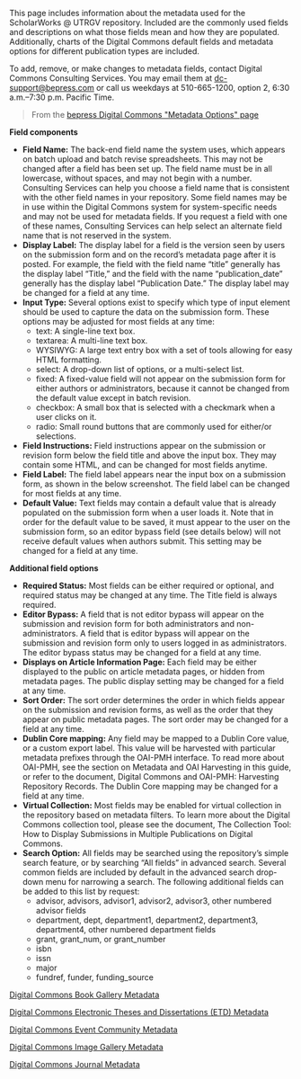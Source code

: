 This page includes information about the metadata used for the ScholarWorks @ UTRGV repository. Included are the commonly used fields and descriptions on what those fields mean and how they are populated. Additionally, charts of the Digital Commons default fields and metadata options for different publication types are included.

To add, remove, or make changes to metadata fields, contact Digital Commons Consulting Services. You may email them at [dc-support@bepress.com](dc-support@bepress.com) or call us weekdays at 510-665-1200, option 2, 6:30 a.m.–7:30 p.m. Pacific Time.

> From the [bepress Digital Commons "Metadata Options" page](https://www.bepress.com/reference_guide_dc/metadata-options-digital-commons/)

**Field components**

* **Field Name:** The back-end field name the system uses, which appears on batch upload and batch revise spreadsheets. This may not be changed after a field has been set up. The field name must be in all lowercase, without spaces, and may not begin with a number. Consulting Services can help you choose a field name that is consistent with the other field names in your repository. Some field names may be in use within the Digital Commons system for system-specific needs and may not be used for metadata fields. If you request a field with one of these names, Consulting Services can help select an alternate field name that is not reserved in the system.
* **Display Label:** The display label for a field is the version seen by users on the submission form and on the record’s metadata page after it is posted. For example, the field with the field name “title” generally has the display label “Title,” and the field with the name “publication_date” generally has the display label “Publication Date.” The display label may be changed for a field at any time.
* **Input Type:** Several options exist to specify which type of input element should be used to capture the data on the submission form. These options may be adjusted for most fields at any time:
  * text: A single-line text box.
  * textarea: A multi-line text box.
  * WYSIWYG: A large text entry box with a set of tools allowing for easy HTML formatting.
  * select: A drop-down list of options, or a multi-select list.
  * fixed: A fixed-value field will not appear on the submission form for either authors or administrators, because it cannot be changed from the default value except in batch revision.
  * checkbox: A small box that is selected with a checkmark when a user clicks on it.
  * radio: Small round buttons that are commonly used for either/or selections.
* **Field Instructions:** Field instructions appear on the submission or revision form below the field title and above the input box. They may contain some HTML, and can be changed for most fields anytime.
* **Field Label:** The field label appears near the input box on a submission form, as shown in the below screenshot. The field label can be changed for most fields at any time.
* **Default Value:** Text fields may contain a default value that is already populated on the submission form when a user loads it. Note that in order for the default value to be saved, it must appear to the user on the submission form, so an editor bypass field (see details below) will not receive default values when authors submit. This setting may be changed for a field at any time.

**Additional field options**

* **Required Status:** Most fields can be either required or optional, and required status may be changed at any time. The Title field is always required.
* **Editor Bypass:** A field that is not editor bypass will appear on the submission and revision form for both administrators and non-administrators. A field that is editor bypass will appear on the submission and revision form only to users logged in as administrators. The editor bypass status may be changed for a field at any time.
* **Displays on Article Information Page:** Each field may be either displayed to the public on article metadata pages, or hidden from metadata pages. The public display setting may be changed for a field at any time.
* **Sort Order:** The sort order determines the order in which fields appear on the submission and revision forms, as well as the order that they appear on public metadata pages. The sort order may be changed for a field at any time.
* **Dublin Core mapping:** Any field may be mapped to a Dublin Core value, or a custom export label. This value will be harvested with particular metadata prefixes through the OAI-PMH interface. To read more about OAI-PMH, see the section on Metadata and OAI Harvesting in this guide, or refer to the document, Digital Commons and OAI-PMH: Harvesting Repository Records. The Dublin Core mapping may be changed for a field at any time.
* **Virtual Collection:** Most fields may be enabled for virtual collection in the repository based on metadata filters. To learn more about the Digital Commons collection tool, please see the document, The Collection Tool: How to Display Submissions in Multiple Publications on Digital Commons.
* **Search Option:** All fields may be searched using the repository’s simple search feature, or by searching “All fields” in advanced search. Several common fields are included by default in the advanced search drop-down menu for narrowing a search. The following additional fields can be added to this list by request:
  * advisor, advisors, advisor1, advisor2, advisor3, other numbered advisor fields
  * department, dept, department1, department2, department3, department4, other numbered department fields
  * grant, grant_num, or grant_number
  * isbn
  * issn
  * major
  * fundref, funder, funding_source


[Digital Commons Book Gallery Metadata](https://aouriri.github.io/UTRGV_metadata/docs/DC-Book-Gallery-Metadata_201701.xlsx)

[Digital Commons Electronic Theses and Dissertations (ETD) Metadata](https://aouriri.github.io/UTRGV_metadata/docs/DC-ETD-Metadata_201701.xlsx)

[Digital Commons Event Community Metadata](https://aouriri.github.io/UTRGV_metadata/docs/DC-Event-Community-Metadata_20170915.xlsx)

[Digital Commons Image Gallery Metadata](https://aouriri.github.io/UTRGV_metadata/docs/DC-Image-Gallery-Metadata_201701.xlsx)

[Digital Commons Journal Metadata](https://aouriri.github.io/UTRGV_metadata/docs/DC-Journal-Metadata_201701.xlsx)
